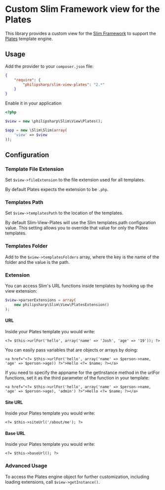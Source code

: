 # Custom Slim Framework view for the Plates

This library provides a custom view for the [Slim Framework](http://www.slimframework.com/)
to support the [Plates](http://platesphp.com/) template engine.

## Usage

Add the provider to your `composer.json` file:

```json
{
    "require": {
        "philipsharp/slim-view-plates": "2.*"
    }
}
```

Enable it in your application

```php
<?php

$view = new \philipsharp\Slim\View\Plates();

$app = new \Slim\Slim(array(
    'view' => $view
));
```

## Configuration

### Template File Extension

Set `$view->fileExtension` to the file extension used for all templates.

By default Plates expects the extension to be `.php`.

### Templates Path

Set `$view->templatesPath` to the location of the templates.

By default Slim-View-Plates will use the Slim templates.path configuration
value. This setting allows you to override that value for only the Plates
templates.

### Templates Folder

Add to the `$view->templatesFolders` array, where the key is the name of the
folder and the value is the path.

### Extension

You can access Slim's URL functions inside templates by hooking up the view 
extension: 

```php
$view->parserExtensions = array(
    new philipsharp\Slim\View\PlatesExtension()
);
```

#### URL

Inside your Plates template you would write:

    <?= $this->urlFor('hello', array('name' => 'Josh', 'age' => '19')); ?>

You can easily pass variables that are objects or arrays by doing:

    <a href="<?= $this->urlFor('hello', array('name' => $person->name, 'age' => $person->age)) ?>">Hello <?= $name; ?></a>

If you need to specify the appname for the getInstance method in the urlFor functions, set it as the third parameter of the function
in your template:

    <a href="<?= $this->urlFor('hello', array('name' => $person->name, 'age' => $person->age), 'admin') ?>">Hello <?= $name; ?></a>

#### Site URL

Inside your Plates template you would write:

    <?= $this->siteUrl('/about/me'); ?>

#### Base URL

Inside your Plates template you would write:

    <?= $this->baseUrl(); ?>

### Advanced Usage

To access the Plates engine object for further customization, including loading
extensions, call `$view->getInstance()`.
